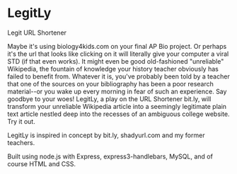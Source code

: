 LegitLy
=======

Legit URL Shortener

Maybe it's using biology4kids.com on your final AP Bio project. Or perhaps it's the url that looks like clicking on it will literally give your computer a viral STD (if that even works). It might even be good old-fashioned "unreliable" Wikipedia, the fountain of knowledge your history teacher obviously has failed to benefit from. Whatever it is, you've probably been told by a teacher that one of the sources on your bibliography has been a poor research material--or you wake up every morning in fear of such an experience. Say goodbye to your woes! LegitLy, a play on the URL Shortener bit.ly, will transform your unreliable Wikipedia article into a seemingly legitimate plain text article nestled deep into the recesses of an ambiguous college website. Try it out.

LegitLy is inspired in concept by bit.ly, shadyurl.com and my former teachers.

Built using node.js with Express, express3-handlebars, MySQL, and of course HTML and CSS.
